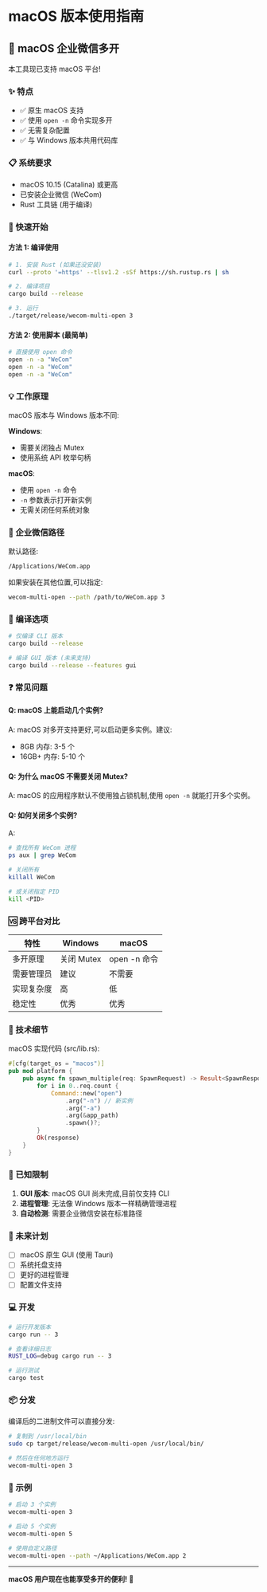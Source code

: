 # macOS 版本使用指南

## 🍎 macOS 企业微信多开

本工具现已支持 macOS 平台!

### ✨ 特点

- ✅ 原生 macOS 支持
- ✅ 使用 `open -n` 命令实现多开
- ✅ 无需复杂配置
- ✅ 与 Windows 版本共用代码库

### 📋 系统要求

- macOS 10.15 (Catalina) 或更高
- 已安装企业微信 (WeCom)
- Rust 工具链 (用于编译)

### 🚀 快速开始

#### 方法 1: 编译使用

```bash
# 1. 安装 Rust (如果还没安装)
curl --proto '=https' --tlsv1.2 -sSf https://sh.rustup.rs | sh

# 2. 编译项目
cargo build --release

# 3. 运行
./target/release/wecom-multi-open 3
```

#### 方法 2: 使用脚本 (最简单)

```bash
# 直接使用 open 命令
open -n -a "WeCom"
open -n -a "WeCom"
open -n -a "WeCom"
```

### 💡 工作原理

macOS 版本与 Windows 版本不同:

**Windows**:
- 需要关闭独占 Mutex
- 使用系统 API 枚举句柄

**macOS**:
- 使用 `open -n` 命令
- `-n` 参数表示打开新实例
- 无需关闭任何系统对象

### 📱 企业微信路径

默认路径:
```
/Applications/WeCom.app
```

如果安装在其他位置,可以指定:
```bash
wecom-multi-open --path /path/to/WeCom.app 3
```

### 🔧 编译选项

```bash
# 仅编译 CLI 版本
cargo build --release

# 编译 GUI 版本 (未来支持)
cargo build --release --features gui
```

### ❓ 常见问题

#### Q: macOS 上能启动几个实例?

A: macOS 对多开支持更好,可以启动更多实例。建议:
- 8GB 内存: 3-5 个
- 16GB+ 内存: 5-10 个

#### Q: 为什么 macOS 不需要关闭 Mutex?

A: macOS 的应用程序默认不使用独占锁机制,使用 `open -n` 就能打开多个实例。

#### Q: 如何关闭多个实例?

A:
```bash
# 查找所有 WeCom 进程
ps aux | grep WeCom

# 关闭所有
killall WeCom

# 或关闭指定 PID
kill <PID>
```

### 🆚 跨平台对比

| 特性 | Windows | macOS |
|------|---------|-------|
| 多开原理 | 关闭 Mutex | open -n 命令 |
| 需要管理员 | 建议 | 不需要 |
| 实现复杂度 | 高 | 低 |
| 稳定性 | 优秀 | 优秀 |

### 📖 技术细节

macOS 实现代码 (src/lib.rs):

```rust
#[cfg(target_os = "macos")]
pub mod platform {
    pub async fn spawn_multiple(req: SpawnRequest) -> Result<SpawnResponse, String> {
        for i in 0..req.count {
            Command::new("open")
                .arg("-n") // 新实例
                .arg("-a")
                .arg(&app_path)
                .spawn()?;
        }
        Ok(response)
    }
}
```

### 🚧 已知限制

1. **GUI 版本**: macOS GUI 尚未完成,目前仅支持 CLI
2. **进程管理**: 无法像 Windows 版本一样精确管理进程
3. **自动检测**: 需要企业微信安装在标准路径

### 🔮 未来计划

- [ ] macOS 原生 GUI (使用 Tauri)
- [ ] 系统托盘支持
- [ ] 更好的进程管理
- [ ] 配置文件支持

### 💻 开发

```bash
# 运行开发版本
cargo run -- 3

# 查看详细日志
RUST_LOG=debug cargo run -- 3

# 运行测试
cargo test
```

### 📦 分发

编译后的二进制文件可以直接分发:

```bash
# 复制到 /usr/local/bin
sudo cp target/release/wecom-multi-open /usr/local/bin/

# 然后在任何地方运行
wecom-multi-open 3
```

### 🌟 示例

```bash
# 启动 3 个实例
wecom-multi-open 3

# 启动 5 个实例
wecom-multi-open 5

# 使用自定义路径
wecom-multi-open --path ~/Applications/WeCom.app 2
```

---

**macOS 用户现在也能享受多开的便利!** 🎉
